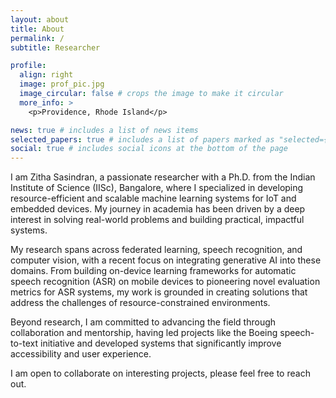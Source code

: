 ```yaml
---
layout: about
title: About
permalink: /
subtitle: Researcher

profile:
  align: right
  image: prof_pic.jpg
  image_circular: false # crops the image to make it circular
  more_info: >
    <p>Providence, Rhode Island</p>

news: true # includes a list of news items
selected_papers: true # includes a list of papers marked as "selected={true}"
social: true # includes social icons at the bottom of the page
---
```


I am Zitha Sasindran, a passionate researcher with a Ph.D. from the Indian Institute of Science (IISc), Bangalore, where I specialized in developing resource-efficient and scalable machine learning systems for IoT and embedded devices. My journey in academia has been driven by a deep interest in solving real-world problems and building practical, impactful systems.

My research spans across federated learning, speech recognition, and computer vision, with a recent focus on integrating generative AI into these domains. From building on-device learning frameworks for automatic speech recognition (ASR) on mobile devices to pioneering novel evaluation metrics for ASR systems, my work is grounded in creating solutions that address the challenges of resource-constrained environments.

Beyond research, I am committed to advancing the field through collaboration and mentorship, having led projects like the Boeing speech-to-text initiative and developed systems that significantly improve accessibility and user experience.

I am open to collaborate on interesting projects, please feel free to reach out.

